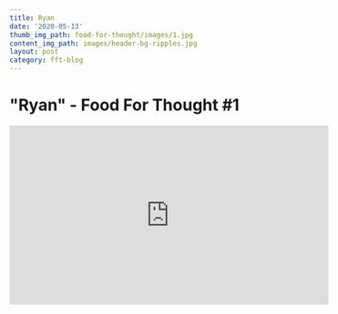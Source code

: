 ```yaml
---
title: Ryan
date: '2020-05-13'
thumb_img_path: food-for-thought/images/1.jpg
content_img_path: images/header-bg-ripples.jpg
layout: post
category: fft-blog
---
```


# "Ryan" - Food For Thought \#1

<iframe width="560" height="315" src="https://www.youtube.com/embed/G-iax7JNloA" frameborder="0" allow="accelerometer; autoplay; encrypted-media; gyroscope; picture-in-picture" allowfullscreen></iframe>
